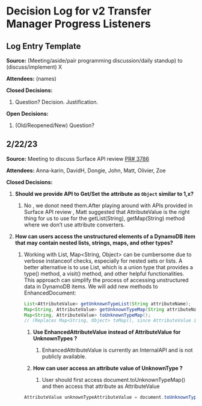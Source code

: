 # Decision Log for v2 Transfer Manager Progress Listeners

## Log Entry Template

**Source:** (Meeting/aside/pair programming discussion/daily standup) to (discuss/implement) X

**Attendees:** (names)

**Closed Decisions:**

1. Question? Decision. Justification.

**Open Decisions:**

1. (Old/Reopened/New) Question?

## 2/22/23

**Source:** Meeting to discuss Surface API review [PR# 3786](https://github.com/aws/aws-sdk-java-v2/pull/3786)

**Attendees:** Anna-karin, DavidH, Dongie, John, Matt, Olivier, Zoe

**Closed Decisions:**

1. **Should we provide API to Get/Set the attribute as `Object` similar to 1,x?**
    1. No , we donot need them.After playing around with APIs provided in Surface API review , Matt suggested that AttributeValue is the right thing for us to use 
for the getList(String), getMap(String) method where we don’t use attribute converters.

1. **How can users access the unstructured elements of a DynamoDB item that may contain nested lists, strings, maps, and other types?**
    1. Working with List<Object>, Map<String, Object> can be cumbersome due to verbose instanceof checks, especially for nested sets or lists. 
A better alternative is to use List<AttributeValue>, which is a union type that provides a type() method, a visit() method, 
and other helpful functionalities. This approach can simplify the process of accessing unstructured data in DynamoDB items.
We will add new methods to EnhancedDocument:
```java
List<AttributeValue> getUnknownTypeList(String attributeName);
Map<String, AttributeValue> getUnknownTypeMap(String attributeName); 
Map<String, AttributeValue> toUnknownTypeMap(); 
// (Replaces Map<String, Object> toMap(), since AttributeValue is much easier to work with) toAttributeValueMap
```

1. **Use EnhancedAttributeValue  instead of AttributeValue for UnknownTypes ?**
    1. EnhancedAttributeValue is currently an InternalAPI and is not publicly available.

1. **How can user access an attribute value of UnknownType ?**
    1. User should first access document.toUnknownTypeMap() and then access that attribute as AttributeValue
```java
AttributeValue unknownTypeAttributeValue = document.toUnknownTypeMap().get("keyOfUnknownAttribute");
```